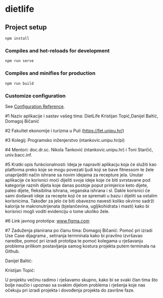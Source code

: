 # dietlife

## Project setup
```
npm install
```

### Compiles and hot-reloads for development
```
npm run serve
```

### Compiles and minifies for production
```
npm run build
```

### Customize configuration
See [Configuration Reference](https://cli.vuejs.org/config/).

#1 Naziv aplikacije i sastav vašeg tima:
DietLife
Kristijan Topić,Danijel Baltić, Domagoj Bičanić

#2 Fakultet ekonomije i turizma u Puli (https://fet.unipu.hr/)

#3 Kolegij:
Programsko inženjerstvo (ntankovic.unipu.hr/pi)

#4 Mentori:
doc.dr.sc. Nikola Tanković (ntankovic.unipu.hr) i Toni Starčić, univ.bacc.inf.

#5 Kratki opis funkcionalnosti:
Ideja je napraviti aplikacju koja će služiti kao platforma preko koje se mogu povezati ljudi koji se bave fitnessom te žele unaprijediti način ishrane sa novim idejama za recepture jela. Unutar aplikacije će korisnici moći dijeliti svoje ideje koje će biti svrstavane pod kategorije raznih dijeta koje danas postoje poput primjerice keto dijete, paleo dijete, fleksibilna ishrana, veganska ishrana i sl. Dakle korisnici će sami dodavati ideje za recepte koji će se spremati u bazu i dijeliti sa ostalim korisnicima. Također za jelo će biti obavezno navesti koliko okvirno sadrži kalorija te makronutrijenata (bjelančevina, ugljikohidrata i masti) kako bi korisnici mogli voditi evidenciju o tome ukoliko žele.

#6 Link javnog prototipa:
<a href="https://www.figma.com/proto/ASzxJRQrf7J6Tixl7x65zr/DietLife?node-id=3%3A0&scaling=scale-down">www.figma.com</a>

#7 Zaduženja planirana po članu tima:
Domagoj Bičanić: Pomoć pri izradi Use Case dijagrama , setiranja termninala kako bi pravilno izvršavao naredbe, pomoć pri izradi prototipa te pomoć kolegama u rješavanju problema prilikom postavljanja samog kostura projekta putem terminala na Github.

Danijel Baltić:

Kristijan Topić:

U projektu večinu radimo i rješavamo skupno, kako bi se svaki član tima što bolje naučio i upoznao sa svakim dijelom problema i rješenja koje nas očekuju pri izradi projekta i dovođenja projekta do završne faze.
